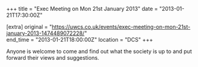 +++
title = "Exec Meeting on Mon 21st January 2013"
date = "2013-01-21T17:30:00Z"

[extra]
original = "https://uwcs.co.uk/events/exec-meeting-on-mon-21st-january-2013-1474489072228/"    
end_time = "2013-01-21T18:00:00Z"
location = "DCS"
+++

Anyone is welcome to come and find out what the society is up to and put forward their views and suggestions.

